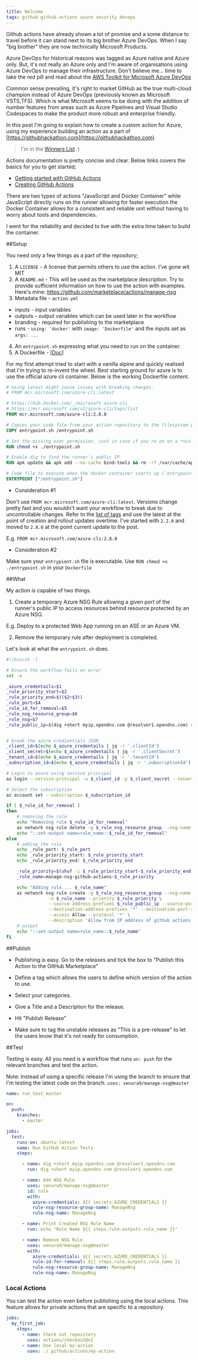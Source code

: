 ```yaml
---
title: Welcome
tags: github github-actions azure security devops
---
```


Github actions have already shown a lot of promise and a some distance to travel before it can stand next to its big brother Azure DevOps. When I say "big brother" they are now technically Microsoft Products. 

Azure DevOps for historical reasons was tagged as Azure native and Azure only. But, it's not really an Azure only and I'm aware of organisations using Azure DevOps to manage their infrastructure. Don't believe me... time to take the red pill and read about the [AWS Toolkit for Microsoft Azure DevOps](https://docs.aws.amazon.com/vsts/latest/userguide/welcome.html)

Common sense prevailing, it's right to market GitHub as the true multi-cloud champion instead of Azure DevOps (previously known as Microsoft VSTS,TFS). Which is what Microsoft seems to be doing with the addition of number features from areas such as Azure Pipelines and Visual Studio Codespaces to make the product more robust and enterprise friendly. 

In this post I'm going to explain how to create a custom action for Azure, using my experience building an action as a part of [https://githubhackathon.com](https://githubhackathon.com)

> I'm in the [Winners List](https://docs.google.com/spreadsheets/d/1YL6mjJXGt3-75GejQCubsOvWwtYcGaqbJA7msnsh7Tg) :) 

Actions documentation is pretty concise and clear. Below links covers the basics for you to get started;

- [Getting started with GitHub Actions](https://help.github.com/en/actions/getting-started-with-github-actions)
- [Creating GitHub Actions](https://help.github.com/en/actions/creating-actions/about-actions)

There are two types of actions "JavaScript and Docker Container" while JavaScript directly runs on the runner allowing for faster execution the Docker Container allows for a consistent and reliable unit without having to worry about tools and dependencies.

I went for the reliability and decided to live with the extra time taken to build the container. 

##Setup

You need only a few things as a part of the repository;


1. A `LICENSE` - A license that permits others to use the action. I've gone wit MIT
2. A `README.md` - This will be used as the marketplace description. Try to provide sufficient information on how to use the action with examples. Here's mine: https://github.com/marketplace/actions/manage-nsg
3. Metadata file - `action.yml`
 * inputs - input variables
 * outputs - output variables which can be used later in the workflow
 * branding - required for publishing to the marketplace
 * runs - `using: 'docker'` with `image: 'Dockerfile'` and the inputs set as `args: ...` 
4. An `entrypoint.sh` expressing what you need to run on the container. 
5. A Dockerfile - [[Doc](https://help.github.com/en/actions/creating-actions/dockerfile-support-for-github-actions)]

For my first attempt tried to start with a vanilla alpine and quickly realised that I'm trying to re-invent the wheel. Best starting ground for azure is to use the official azure cli container. Below is the working Dockerfile content. 

```Dockerfile
# Using latest might cause issues with breaking changes.
# FROM mcr.microsoft.com/azure-cli:latest

# https://hub.docker.com/_/microsoft-azure-cli
# https://mcr.microsoft.com/v2/azure-cli/tags/list
FROM mcr.microsoft.com/azure-cli:2.8.0

# Copies your code file from your action repository to the filesystem path `/` of the container.
COPY entrypoint.sh /entrypoint.sh

# Set the missing exec permission, just in case if you're on on a *nix. 
RUN chmod +x ./entrypoint.sh

# Enable dig to find the runner's public IP
RUN apk update && apk add --no-cache bind-tools && rm -rf /var/cache/apk/*

# Code file to execute when the docker container starts up (`entrypoint.sh`)
ENTRYPOINT ["/entrypoint.sh"]
```

* Consideration #1

Don't use `FROM mcr.microsoft.com/azure-cli:latest`. Versions change pretty fast and you wouldn't want your workflow to break due to uncontrollable changes. Refer to the [list of tags](https://mcr.microsoft.com/v2/azure-cli/tags/list) and use the latest at the point of creation and rollout updates overtime. I've started with `2.2.0` and moved to `2.8.0` at the point current update to the post. 

E.g. `FROM mcr.microsoft.com/azure-cli:2.8.0`

*  Consideration #2

Make sure your `entrypiont.sh` file is executable. Use `RUN chmod +x ./entrypoint.sh` in your `Dockerfile`


##What

My action is capable of two things. 

1. Create a temporary Azure NSG Rule allowing a given port of the runner's public IP to access resources behind resource protected by an Azure NSG. 

E.g. Deploy to a protected Web App running on an ASE or an Azure VM. 

2. Remove the temporary rule after deployment is completed. 

Let's look at what the `entrypoint.sh` does. 

```bash
#!/bin/sh -l

# Ensure the workflow fails on error
set -e

_azure_credentails=$1
_rule_priority_start=$2
_rule_priority_end=$(($2+$3))
_rule_port=$4
_rule_id_for_removal=$5
_rule_nsg_resource_group=$6
_rule_nsg=$7
_rule_public_ip=$(dig +short myip.opendns.com @resolver1.opendns.com) # Get runner's public IP


# break the azure credientials JSON
_client_id=$(echo $_azure_credentails | jq -r '.clientId')
_client_secret=$(echo $_azure_credentails | jq -r '.clientSecret')
_tenant_id=$(echo $_azure_credentails | jq -r '.tenantId')
_subscription_id=$(echo $_azure_credentails | jq -r '.subscriptionId')

# Login to azure using service principal
az login --service-principal -u $_client_id -p $_client_secret --tenant $_tenant_id

# Select the subscription
az account set --subscription $_subscription_id

if [ $_rule_id_for_removal ]
then
    # removing the rule
    echo "Removing rule $_rule_id_for_removal"
    az network nsg rule delete -g $_rule_nsg_resource_group --nsg-name $_rule_nsg -n $_rule_id_for_removal
    echo "::set-output name=rule_name::$_rule_id_for_removal"
else
    # adding the rule
    echo _rule_port: $_rule_port
    echo _rule_priority_start: $_rule_priority_start
    echo _rule_priority_end: $_rule_priority_end

    _rule_priority=$(shuf -i $_rule_priority_start-$_rule_priority_end -n 1)
    _rule_name=manage-nsg-github-actions-$_rule_priority

    echo "Adding rule.... $_rule_name"
    az network nsg rule create -g $_rule_nsg_resource_group --nsg-name $_rule_nsg \
				-n $_rule_name --priority $_rule_priority \
				--source-address-prefixes $_rule_public_ip --source-port-ranges '*' \
				--destination-address-prefixes '*' --destination-port-ranges '*' \
				--access Allow --protocol '*' \
				--description 'Allow from IP address of github actions hosted runner temporarily'
    # output
    echo "::set-output name=rule_name::$_rule_name"
fi

```

##Publish

- Publishing is easy. Go to the releases and tick the box to "Publish this Action to the GitHub Marketplace"

- Define a tag which allows the users to define which version of the action to use. 

- Select your categories. 

- Give a Title and a Description for the release. 

- Hit "Publish Release"

- Make sure to tag the unstable releases as "This is a pre-release" to let the users know that it's not ready for consumption. 

##Test

Testing is easy. All you need is a workflow that runs `on: push` for the relevant branches and test the action.

Note: Instead of using a specific release I'm using the branch to ensure that I'm testing the latest code on the branch. `uses: venura9/manage-nsg@master`


```yaml
name: run_test_master

on:
  push:
    branches:
      - master

jobs:
  test:
    runs-on: ubuntu-latest
    name: Run GitHub Action Tests
    steps:

      - name: dig +short myip.opendns.com @resolver1.opendns.com
        run: dig +short myip.opendns.com @resolver1.opendns.com

      - name: Add NSG Rule
        uses: venura9/manage-nsg@master
        id: rule
        with:
          azure-credentials: ${{ secrets.AZURE_CREDENTIALS }}
          rule-nsg-resource-group-name: ManageNsg
          rule-nsg-name: ManageNsg

      - name: Print Created NSG Rule Name
        run: echo "Rule Name ${{ steps.rule.outputs.rule_name }}"

      - name: Remove NSG Rule
        uses: venura9/manage-nsg@master
        with:
          azure-credentials: ${{ secrets.AZURE_CREDENTIALS }}
          rule-id-for-removal: ${{ steps.rule.outputs.rule_name }}
          rule-nsg-resource-group-name: ManageNsg
          rule-nsg-name: ManageNsg
```

### Local Actions
You can test the action even before publishing using the local actions. This feature allows for private actions that are specific to a repository. 

```yaml
jobs:
  my_first_job:
    steps:
      - name: Check out repository
        uses: actions/checkout@v2
      - name: Use local my-action
        uses: ./.github/actions/my-action
```
